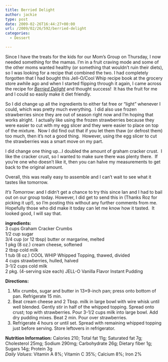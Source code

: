 ```yaml
---
title: Berried Delight
author: jackie
type: post
date: 2009-02-26T16:44:27+00:00
url: /2009/02/26/592/berried-delight
categories:
  - Dessert

---
```

Since I have the treats for the kids for our Mom&#8217;s Group on Thursday, I now needed something for the mamas. I&#8217;m in a fruit craving mode and some of the other moms wanted healthy (or something that wouldn&#8217;t ruin their diets), so I was looking for a recipe that combined the two. I had completely forgotten that I had bought this Jell-O/Cool Whip recipe book at the grocery store awhile ago and when I started flipping through it again, I came across the recipe for [_Berried Delight_][1] and thought success!  It has the fruit for me and I could so easily make it diet friendly.

So I did change up all the ingredients to either fat free or &#8220;light&#8221; whenever I could, which was pretty much everything.  I did also use frozen strawberries since they are out of season right now and I&#8217;m hoping that works alright.  I actually like using the frozen strawberries because they were easier to cut with my egg slicer and they were easier to place on top of the mixture.  Now I did find out that if you let them thaw (or defrost them) too much, then it&#8217;s not a good thing.  However, using the egg slicer to cut the strawberries was a smart move on my part.

I did change one thing up&#8230;I doubled the amount of graham cracker crust.  I like the cracker crust, so I wanted to make sure there was plenty there.  If you&#8217;re one who doesn&#8217;t like it, then you can halve my measurements to get back to the original amount.

Overall, this was really easy to assemble and I can&#8217;t wait to see what it tastes like tomorrow.

_It&#8217;s Tomorrow_: and I didn&#8217;t get a chance to try this since Ian and I had to bail out on our group today. However, I did get to send this in (Thanks Roz for picking it up!), so I&#8217;m posting this without any further comments from me.  Hopefully those who did make it today can let me know how it tasted.  It looked good, I will say that.

**ingredients:**  
3 cups Graham Cracker Crumbs  
1/2 cup sugar  
3/4 cup (or 12 tbsp) butter or margarine, melted  
1 pkg (8 oz.) cream cheese, softened  
2 tbsp cold milk  
1 tub (8 oz.) COOL WHIP Whipped Topping, thawed, divided  
4 cups strawberries, hulled, halved  
3-1/2 cups cold milk  
2 pkg. (4-serving size each) JELL-O Vanilla Flavor Instant Pudding

**Directions:**

  1. Mix crumbs, sugar and butter in 13&#215;9-inch pan; press onto bottom of pan. Refrigerate 15 min.
  2. Beat cream cheese and 2 Tbsp. milk in large bowl with wire whisk until well blended. Gently stir in half of the whipped topping. Spread onto crust; top with strawberries. Pour 3-1/2 cups milk into large bowl. Add dry pudding mixes. Beat 2 min. Pour over strawberries.
  3. Refrigerate 4 hours or until set. Spread with remaining whipped topping just before serving. Store leftovers in refrigerator.

**Nutrition Information:** Calories 210; Total fat 11g; Saturated fat 7g; Cholesterol 25mg; Sodium 290mg; Carbohydrate 26g; Dietary fiber 1g; Sugars 14g; Protein 3g  
_Daily Values_: Vitamin A 8%; Vitamin C 35%; Calcium 8%; Iron 2%

 [1]: http://brands.kraftfoods.com/CoolWhip/main.aspx?s=recipe&m=recipe/knet_recipe_display&u1=keyword&u2=berried%20delight&u3=**1*1&wf=9&recipe_id=50125